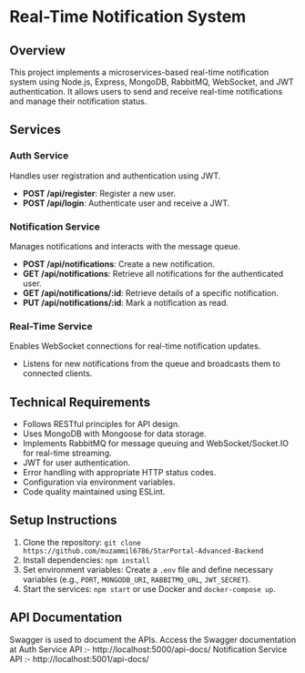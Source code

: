 # Real-Time Notification System

## Overview

This project implements a microservices-based real-time notification system using Node.js, Express, MongoDB, RabbitMQ, WebSocket, and JWT authentication. It allows users to send and receive real-time notifications and manage their notification status.

## Services

### Auth Service

Handles user registration and authentication using JWT.

- **POST /api/register**: Register a new user.
- **POST /api/login**: Authenticate user and receive a JWT.

### Notification Service

Manages notifications and interacts with the message queue.

- **POST /api/notifications**: Create a new notification.
- **GET /api/notifications**: Retrieve all notifications for the authenticated user.
- **GET /api/notifications/:id**: Retrieve details of a specific notification.
- **PUT /api/notifications/:id**: Mark a notification as read.

### Real-Time Service

Enables WebSocket connections for real-time notification updates.

- Listens for new notifications from the queue and broadcasts them to connected clients.

## Technical Requirements

- Follows RESTful principles for API design.
- Uses MongoDB with Mongoose for data storage.
- Implements RabbitMQ for message queuing and WebSocket/Socket.IO for real-time streaming.
- JWT for user authentication.
- Error handling with appropriate HTTP status codes.
- Configuration via environment variables.
- Code quality maintained using ESLint.


## Setup Instructions

1. Clone the repository: `git clone https://github.com/muzammil6786/StarPortal-Advanced-Backend`
2. Install dependencies: `npm install`
3. Set environment variables: Create a `.env` file and define necessary variables (e.g., `PORT`, `MONGODB_URI`, `RABBITMQ_URL`, `JWT_SECRET`).
4. Start the services: `npm start` or use Docker and `docker-compose up`.

## API Documentation

Swagger is used to document the APIs. Access the Swagger documentation at 
 Auth Service API :- http://localhost:5000/api-docs/
 Notification Service API :- http://localhost:5001/api-docs/



